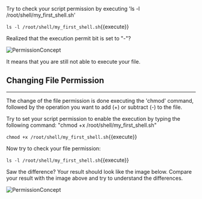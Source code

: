 Try to check your script permission by executing 'ls -l /root/shell/my_first_shell.sh'

`ls -l /root/shell/my_first_shell.sh`{{execute}}

Realized that the execution permit bit is set to "-"? 

![PermissionConcept](./assets/no-execution.png)

It means that you are still not able to execute your file.

## Changing File Permission
------

The change of the file permission is done executing the 'chmod' command, followed by the operation you want to add (+) or subtract (-) to the file. 

Try to set your script permission to enable the execution by typing the following command: "chmod +x /root/shell/my_first_shell.sh"

`chmod +x /root/shell/my_first_shell.sh`{{execute}}

Now try to check your file permission:

`ls -l /root/shell/my_first_shell.sh`{{execute}}

Saw the difference? Your result should look like the image below. Compare your result with the image above and try to understand the differences. 

![PermissionConcept](./assets/no-execution.png)